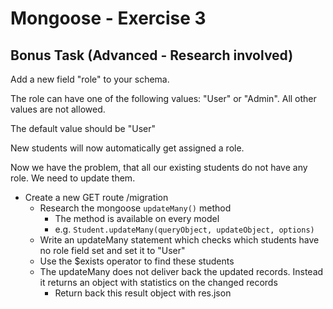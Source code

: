 # Mongoose - Exercise 3

## Bonus Task (Advanced - Research involved)

Add a new field "role" to your schema.

The role can have one of the following values: "User" or "Admin". All other values are not allowed. 

The default value should be "User"

New students will now automatically get assigned a role.

Now we have the problem, that all our existing students do not have any role. We need to update them.

* Create a new GET route /migration
    * Research the mongoose `updateMany()` method
        * The method is available on every model
        * e.g. `Student.updateMany(queryObject, updateObject, options)`
    * Write an updateMany statement which checks which students have no role field set and set it to "User"
    * Use the $exists operator to find these students
    * The updateMany does not deliver back the updated records. Instead it returns an object with statistics on the changed records
        * Return back this result object with res.json 
